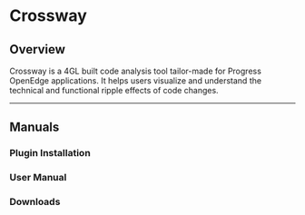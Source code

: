 # Crossway

## Overview
Crossway is a 4GL built code analysis tool tailor-made for Progress OpenEdge applications. It helps users visualize and understand the technical and functional ripple effects of code changes.

---

## Manuals

### Plugin Installation

### User Manual

### Downloads


